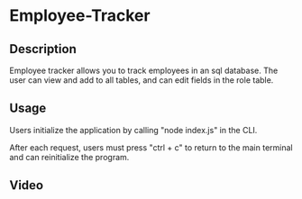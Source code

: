 # Employee-Tracker

## Description

Employee tracker allows you to track employees in an sql database. The user can view and add to all tables, and can edit fields in the role table.

## Usage

Users initialize the application by calling "node index.js" in the CLI.

After each request, users must press "ctrl + c" to return to the main terminal and can reinitialize the program.

## Video